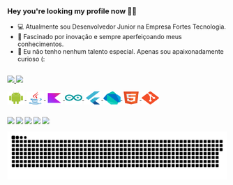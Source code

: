 ### Hey you're looking my profile now 🤔😄

- 💻 Atualmente sou Desenvolvedor Junior na Empresa Fortes Tecnologia.
- 🤖 Fascinado por inovação e sempre aperfeiçoando meus conhecimentos.
- 🐺 Eu não tenho nenhum talento especial. Apenas sou apaixonadamente curioso (:
##
 <div>
  <a href="https://github.com/sanfordyuri">
  <img height="180em" src="https://github-readme-stats.vercel.app/api?username=sanfordyuri&show_icons=true&theme=dark&include_all_commits=true&count_private=true"/>
  <img height="180em" src="https://github-readme-stats.vercel.app/api/top-langs/?username=sanfordyuri&layout=compact&langs_count=7&theme=dark"/>
</div>
  
  <div style="display: inline_block"><br>
  <img align="center" alt="Rafa-Js" height="30" width="40" src="https://github.com/devicons/devicon/raw/master/icons/android/android-original.svg">
  <img align="center" alt="Rafa-Js" height="30" width="40" src="https://github.com/devicons/devicon/raw/master/icons/java/java-original.svg">
  <img align="center" alt="Rafa-Js" height="30" width="40" src="https://github.com/devicons/devicon/raw/master/icons/kotlin/kotlin-original.svg">
  <img align="center" alt="Rafa-Js" height="30" width="40" src="https://github.com/devicons/devicon/raw/master/icons/arduino/arduino-original.svg">
  <img align="center" alt="Rafa-Js" height="30" width="40" src="https://github.com/devicons/devicon/raw/master/icons/flutter/flutter-original.svg">
  <img align="center" alt="Rafa-Js" height="30" width="40" src="https://github.com/devicons/devicon/raw/master/icons/dart/dart-original.svg">
  <img align="center" alt="Rafa-Js" height="30" width="40" src="https://github.com/devicons/devicon/raw/master/icons/html5/html5-original.svg">
  <img align="center" alt="Rafa-Js" height="30" width="40" src="https://github.com/devicons/devicon/raw/master/icons/git/git-original.svg">
</div>
  
  ##
  
  <div> 
  <a href="https://www.youtube.com/channel/UCMniDJJcqPkhEzCRpRU3ckQ" target="_blank"><img src="https://img.shields.io/badge/YouTube-FF0000?style=for-the-badge&logo=youtube&logoColor=white" target="_blank"></a>
  <a href="https://www.instagram.com/yurisanfx" target="_blank"><img src="https://img.shields.io/badge/-Instagram-%23E4405F?style=for-the-badge&logo=instagram&logoColor=white" target="_blank"></a>
 <a href="https://discord.com/users/Impala#9804" target="_blank"><img src="https://img.shields.io/badge/Discord-7289DA?style=for-the-badge&logo=discord&logoColor=white" target="_blank"></a> 
  <a href = "mailto:ydevjava@gmail.com"><img src="https://img.shields.io/badge/-Gmail-%23333?style=for-the-badge&logo=gmail&logoColor=white" target="_blank"></a>
  <a href="https://www.linkedin.com/in/yurisanford" target="_blank"><img src="https://img.shields.io/badge/-LinkedIn-%230077B5?style=for-the-badge&logo=linkedin&logoColor=white" target="_blank"></a> 
 
  ![Snake animation](https://github.com/sanfordyuri/sanfordyuri/blob/output/github-contribution-grid-snake.svg)
 
</div>

